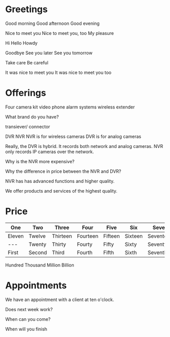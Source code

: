 # Greetings
Good morning
Good afternoon
Good evening

Nice to meet you
Nice to meet you, too
My pleasure

Hi
Hello
Howdy


Goodbye
See you later
See you tomorrow

Take care
Be careful

It was nice to meet you
It was nice to meet you too

# Offerings
Four camera kit
video phone
alarm systems
wireless extender

What brand do you have?

transiever/ connector

DVR
NVR
NVR is for wireless cameras
DVR is for analog cameras

Really, the DVR is hybrid. It records both network and analog cameras.
NVR only records IP cameras over the network.

Why is the NVR more expensive?

Why the difference in price between the NVR and DVR?

NVR has has advanced functions and higher quality.

We offer products and services of the highest quality.

# Price 
One|Two|Three|Four|Five|Six|Seven|Eight|Nine
---|---|---|---|---|---|---|---|---
Eleven|Twelve|Thirteen|Fourteen|Fifteen|Sixteen|Seventeen|Eighteen|Ninteen
---|Twenty|Thirty|Fourty|Fifty|Sixty|Seventy|Eighty|Ninety
First|Second|Third|Fourth|Fifth|Sixth|Seventh|Eighth|Ninth

Hundred
Thousand
Million
Billion

# Appointments
We have an appointment with a client at ten o'clock.

Does next week work?

When can you come?

When will you finish

